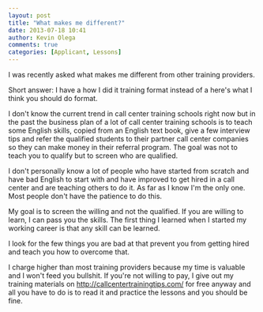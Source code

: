 ```yaml
---
layout: post
title: "What makes me different?"
date: 2013-07-18 10:41
author: Kevin Olega
comments: true
categories: [Applicant, Lessons]
---
```

I was recently asked what makes me different from other training providers.

Short answer: I have a how I did it training format instead of a here's what I think you should do format.

I don't know the current trend in call center training schools right now but in the past the business plan of a lot of call center training schools is to teach some English skills, copied from an English text book, give a few interview tips and refer the qualified students to their partner call center companies so they can make money in their referral program. The goal was not to teach you to qualify but to screen who are qualified.

I don't personally know a lot of people who have started from scratch and have bad English to start with and have improved to get hired in a call center and are teaching others to do it. As far as I know I'm the only one. Most people don't have the patience to do this.

My goal is to screen the willing and not the qualified. If you are willing to learn, I can pass you the skills. The first thing I learned when I started my working career is that any skill can be learned.

I look for the few things you are bad at that prevent you from getting hired and teach you how to overcome that.

I charge higher than most training providers because my time is valuable and I won't feed you bullshit. If you're not willing to pay, I give out my training materials on http://callcentertrainingtips.com/ for free anyway and all you have to do is to read it and practice the lessons and you should be fine.
